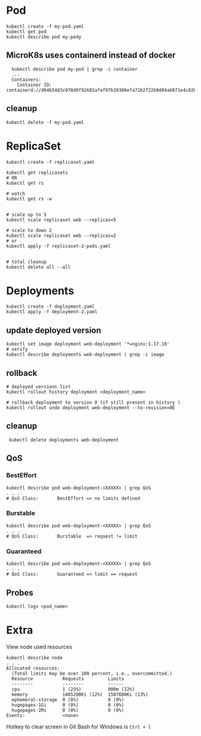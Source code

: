 # Pod
```
kubectl create -f my-pod.yaml
kubectl get pod
kubectl describe pod my-pody
```

## MicroK8s uses containerd instead of docker
```
  kubectl describe pod my-pod | grep -i container
  ...
  Containers:
    Container ID:   containerd://d64b54d3c078d0f92601afaf97b39380efa71b2f22b0d84ab071e4c826778a8b
```

## cleanup
```
kubectl delete -f my-pod.yaml 
```

# ReplicaSet
```
kubectl create -f replicaset.yaml 

kubectl get replicasets
# OR
kubectl get rs

# watch
kubectl get rs -w


# scale up to 5
kubectl scale replicaset web --replicas=5

# scale to down 2 
kubectl scale replicaset web --replicas=2
# or
kubectl apply -f replicaset-2-pods.yaml


# total cleanup
kubectl delete all --all

```

# Deployments
```
kubectl create -f deployment.yaml 
kubectl apply -f deployment-2.yaml 
```

## update deployed version
```
kubectl set image deployment web-deployment '*=nginx:1.17.10'
# verify 
kubectl describe deployments web-deployment | grep -i image
```
## rollback
```
# deployed versions list
kubectl rollout history deployment <deployment_name>

# rollback deployment to version 0 (if still present in history ) 
kubectl rollout undo deployment web-deployment --to-revision=0E

```

## cleanup
```
 kubectl delete deployments web-deployment
```

## QoS
### BestEffort
```
kubectl describe pod web-deployment-<XXXXX> | grep QoS
. . .
# QoS Class:       BestEffort => no limits defined
```
### Burstable
```
kubectl describe pod web-deployment-<XXXXX> | grep QoS
. . .
# QoS Class:       Burstable  => request != limit
```
### Guaranteed
```
kubectl describe pod web-deployment-<XXXXX> | grep QoS
. . .
# QoS Class:       Guaranteed => limit == request
```
## Probes
```
kubectl logs <pod_name>
```
# Extra
View node used resources
```
kubectl describe node
. . .
Allocated resources:
  (Total limits may be over 100 percent, i.e., overcommitted.)
  Resource           Requests         Limits
  --------           --------         ------
  cpu                1 (25%)          900m (22%)
  memory             1485200Ki (12%)  1587600Ki (13%)
  ephemeral-storage  0 (0%)           0 (0%)
  hugepages-1Gi      0 (0%)           0 (0%)
  hugepages-2Mi      0 (0%)           0 (0%)
Events:              <none>
```

Hotkey to clear screen in Git Bash for Windows is `Ctrl + l`